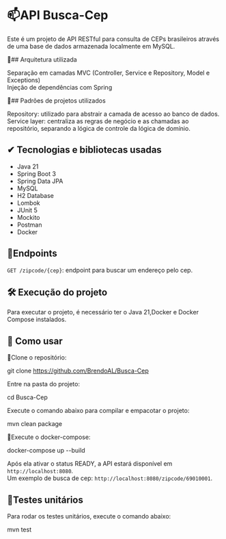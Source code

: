 # 📫API Busca-Cep

Este é um projeto de API RESTful para consulta de CEPs brasileiros através de uma base de dados armazenada localmente em MySQL.

📐## Arquitetura utilizada

Separação em camadas MVC (Controller, Service e Repository, Model e Exceptions)  
Injeção de dependências com Spring

📘## Padrões de projetos utilizados

Repository: utilizado para abstrair a camada de acesso ao banco de dados.
Service layer: centraliza as regras de negócio e as chamadas ao repositório, separando a lógica de controle da lógica de domínio.

## ✔ Tecnologias e bibliotecas usadas

- Java 21  
- Spring Boot 3  
- Spring Data JPA  
- MySQL  
- H2 Database  
- Lombok  
- JUnit 5  
- Mockito
- Postman
- Docker

## 🔎Endpoints

`GET /zipcode/{cep}`: endpoint para buscar um endereço pelo cep.

## 🛠 Execução do projeto

Para executar o projeto, é necessário ter o Java 21,Docker e Docker Compose instalados.

## 🚀 Como usar

📁Clone o repositório:  

git clone https://github.com/BrendoAL/Busca-Cep

  
Entre na pasta do projeto:  

cd Busca-Cep

  
Execute o comando abaixo para compilar e empacotar o projeto:  

mvn clean package

🐳Execute o docker-compose:

docker-compose up --build

Após ela ativar o status READY, a API estará disponível em `http://localhost:8080`.  
Um exemplo de busca de cep:
`http://localhost:8080/zipcode/69010001`.

## 🧪Testes unitários

Para rodar os testes unitários, execute o comando abaixo: 

mvn test

